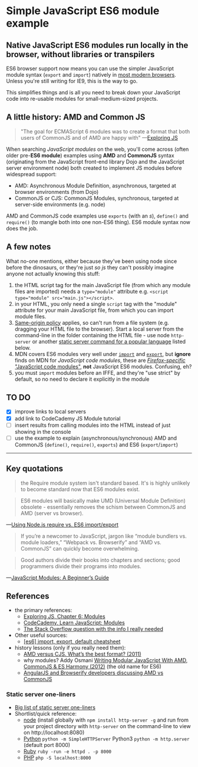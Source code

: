 # Simple JavaScript ES6 module example

## Native JavaScript **ES6 modules** run locally in the browser, without libraries or transpilers

ES6 browser support now means you can use the simpler JavaScript module syntax (`export` and `import`) natively in [most modern browsers](https://www.caniuse.com/#feat=es6-module). Unless you're still writing for IE9, this is the way to go.

This simplifies things and is all you need to break down your JavaScript code into re-usable modules for small-medium-sized projects.

## A little history: AMD and Common JS

> "The goal for ECMAScript 6 modules was to create a format that both users of CommonJS and of AMD are happy with" —[Exploring JS](http://exploringjs.com/es6/ch_modules.html)

When searching *JavaScript modules* on the web, you'll come across (often older pre-**ES6 module**) examples using **AMD** and **CommonJS** syntax (originating from the JavaScript front-end library Dojo and the JavaScript server environment node) both created to implement JS modules before widespread support:

- AMD: Asynchronous Module Definition, asynchronous, targeted at browser environments (from Dojo)
- CommonJS or CJS: CommonJS Modules, synchronous, targeted at server-side environments (e.g. node)

AMD and CommonJS code examples use `exports` (with an *s*), `define()` and `require()` (to mangle both into one non-ES6 thing). ES6 module syntax now does the job.

## A few notes

What no-one mentions, either because they've been using node since before the dinosaurs, or they're just *so js* they can't possibly imagine anyone not actually knowing this stuff:

1. the HTML script tag for the main JavaScript file (from which any module files are imported) needs a `type="module"` attribute e.g. `<script type="module" src="main.js"></script>`.
2. in your HTML, you only need a single `script` tag with the "module" attribute for your main JavaScript file, from which you can import module files.
3. [Same-origin policy](https://stackoverflow.com/a/46992592/123033) applies, so can't run from a file system (e.g. dragging your HTML file to the browser). Start a local server from the command-line in the folder containing the HTML file - use node `http-server` or another [static server command for a popular language](#static-server-one-liners) listed below.
4. MDN covers ES6 modules very well under [`import`](https://developer.mozilla.org/en-US/docs/Web/JavaScript/Reference/Statements/import) and [`export`](https://developer.mozilla.org/en-US/docs/Web/JavaScript/Reference/Statements/export), but **ignore** finds on MDN for *JavaScript code modules*, these are [*Firefox-specific* "JavaScript code modules"](https://developer.mozilla.org/en-US/docs/Mozilla/JavaScript_code_modules), **not** JavaScript ES6 modules. Confusing, eh?
5. you must `import` modules before an IFFE, and they're "use strict" by default, so no need to declare it explicitly in the module

## TO DO

- [x] improve links to local servers
- [x] add link to CodeCademy JS Module tutorial
- [ ] insert results from calling modules into the HTML instead of just showing in the console
- [ ] use the example to explain (asynchronous/synchronous) AMD and CommonJS (`define()`, `require()`, `exports`) and ES6 (`export`/`import`)

---

## Key quotations

> the Require module system isn't standard based. It's is highly unlikely to become standard now that ES6 modules exist.

> ES6 modules will basically make UMD (Universal Module Definition) obsolete - essentially removes the schism between CommonJS and AMD (server vs browser).

—[Using Node.js require vs. ES6 import/export
](https://stackoverflow.com/q/31354559/123033)

> If you’re a newcomer to JavaScript, jargon like “module bundlers vs. module loaders,” “Webpack vs. Browserify” and “AMD vs. CommonJS” can quickly become overwhelming.

> Good authors divide their books into chapters and sections; good programmers divide their programs into modules.

—[JavaScript Modules: A Beginner’s Guide](https://medium.freecodecamp.org/javascript-modules-a-beginner-s-guide-783f7d7a5fcc)

## References

- the primary references:
  - [Exploring JS, Chapter 6: Modules](http://exploringjs.com/es6/ch_modules.html)
  - [CodeCademy, Learn JavaScript: Modules](https://www.codecademy.com/courses/intermediate-javascript-modules/lessons/modules/exercises/hello-modules)
  - [The Stack Overflow question with the info I really needed](https://stackoverflow.com/q/28674652/123033 "What is the difference between browserify/requirejs modules and ES6 modules (2015)")
- Other useful sources:
  - [[es6] import, export, default cheatsheet](https://hackernoon.com/import-export-default-require-commandjs-javascript-nodejs-es6-vs-cheatsheet-different-tutorial-example-5a321738b50f)
- history lessons (only if you really need them):
  - [AMD versus CJS. What’s the best format? (2011)](http://unscriptable.com/2011/09/30/amd-versus-cjs-whats-the-best-format/)
  - why modules? Addy Osmani [Writing Modular JavaScript With AMD, CommonJS & ES Harmony (2012)](https://addyosmani.com/writing-modular-js/) (the old name for ES6)
  - [AngularJS and Browserify developers discussing AMD vs CommonJS](https://stackoverflow.com/a/36224960/123033)

### Static server one-liners

- [Big list of static server one-liners](https://gist.github.com/willurd/5720255)
- Shortlist/quick reference:
  - [node](https://www.npmjs.com/package/http-server) (install globally with `npm install http-server -g` and run from your project directory with `http-server` on the command-line to view on http://localhost:8080)
  - [Python](https://sweetme.at/2013/08/21/simple-local-http-server-with-python/) `python -m SimpleHTTPServer` Python3 `python -m http.server` (default port 8000)
  - [Ruby](http://til.justincampbell.me/start-an-http-server-with-ruby-run/) `ruby -run -e httpd . -p 8000`
  - [PHP](https://secure.php.net/manual/en/features.commandline.webserver.php) `php -S localhost:8000`


